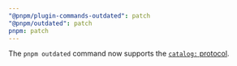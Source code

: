 ```yaml
---
"@pnpm/plugin-commands-outdated": patch
"@pnpm/outdated": patch
pnpm: patch
---
```


The `pnpm outdated` command now supports the [`catalog:` protocol](https://pnpm.io/catalogs).
